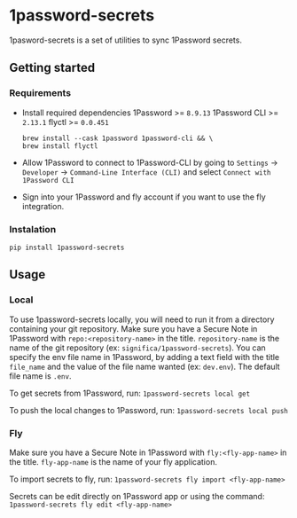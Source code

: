 # 1password-secrets

1pasword-secrets is a set of utilities to sync 1Password secrets.

## Getting started
### Requirements

 - Install required dependencies
   1Password >= `8.9.13`
   1Password CLI >=  `2.13.1`
   flyctl >= `0.0.451`
   ```
   brew install --cask 1password 1password-cli && \
   brew install flyctl
   ```

 - Allow 1Password to connect to 1Password-CLI by going to `Settings` -> `Developer` -> `Command-Line Interface (CLI)` and select `Connect with 1Password CLI`

 - Sign into your 1Password and fly account if you want to use the fly integration.

### Instalation

`pip install 1password-secrets`

## Usage

### Local

To use 1password-secrets locally, you will need to run it from a directory containing your git repository.
Make sure you have a Secure Note in 1Password with `repo:<repository-name>` in the title. `repository-name` is the name of the git repository (ex: `significa/1password-secrets`). You can specify the env file name in 1Password, by adding a text field with the title `file_name` and the value of the file name wanted (ex: `dev.env`). The default file name is `.env`.

To get secrets from 1Password, run:
`1password-secrets local get`

To push the local changes to 1Password, run:
`1password-secrets local push`

### Fly

Make sure you have a Secure Note in 1Password with `fly:<fly-app-name>` in the title. `fly-app-name` is the name of your fly application.

To import secrets to fly, run:
`1password-secrets fly import <fly-app-name>`

Secrets can be edit directly on 1Password app or using the command:
`1password-secrets fly edit <fly-app-name>`
